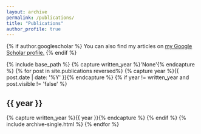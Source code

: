 ```yaml
---
layout: archive
permalink: /publications/
title: "Publications"
author_profile: true
---
```


{% if author.googlescholar %}
  You can also find my articles on <u><a href="{{author.googlescholar}}">my Google Scholar profile</a>.</u>
{% endif %}


{% include base_path %}
{% capture written_year %}'None'{% endcapture %}
{% for post in site.publications reversed%}
  {% capture year %}{{ post.date | date: '%Y' }}{% endcapture %}
  {% if year != written_year and post.visible != 'false' %}
    <h2 id="{{ year | slugify }}" class="archive__subtitle">{{ year }}</h2>
    {% capture written_year %}{{ year }}{% endcapture %}
  {% endif %}
  {% include archive-single.html %}
{% endfor %}
